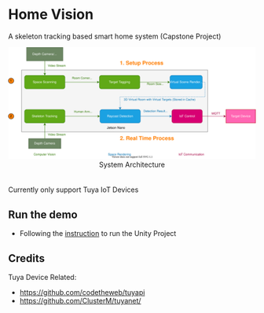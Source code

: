 # Home Vision
A skeleton tracking based smart home system (Capstone Project)

<img src="./doc/flow.drawio.svg">
<center>System Architecture</center>
</br>
</br>
Currently only support Tuya IoT Devices

## Run the demo
* Following the [instruction](RaycastDetection/README.md) to run the Unity Project 


## Credits
Tuya Device Related:
* https://github.com/codetheweb/tuyapi
* https://github.com/ClusterM/tuyanet/

